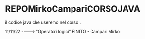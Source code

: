 # REPOMirkoCampariCORSOJAVA


il codice java che useremo nel corso .


11/11/22   ----> "Operatori logici" FINITO  - Campari Mirko 
